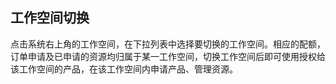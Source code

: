 ##  工作空间切换

点击系统右上角的工作空间，在下拉列表中选择要切换的工作空间。相应的配额，订单申请及已申请的资源均归属于某一工作空间，切换工作空间后即可使用授权给该工作空间的产品，在该工作空间内申请产品、管理资源。